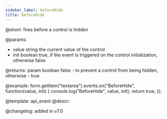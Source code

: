 ```yaml
---
sidebar_label: beforeHide
title: beforeHide
---          
```


@short: fires before a control is hidden
 

@params:
- value     string     the current value of the control
- init      boolean     true, if the event is triggered on the control initialization, otherwise false

@returns:
param   boolean     false - to prevent a control from being hidden, otherwise - true


@example:
form.getItem("textarea").events.on("BeforeHide", function(value, init) {
    console.log("BeforeHide", value, init);
    return true;
});


@template: api_event
@descr:

@changelog: added in v7.0
